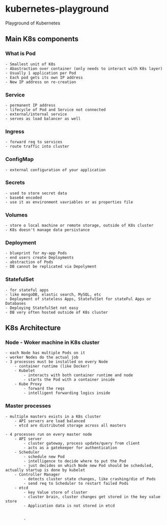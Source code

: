 # kubernetes-playground
Playground of Kubernetes

## Main K8s components 
### What is Pod
    - Smallest unit of K8s
    - Abastraction over container (only needs to interact with K8s layer)
    - Usually 1 application per Pod
    - Each pod gets its own IP address
    - New IP address on re-creation
     
### Service
    - permanent IP address
    - lifecycle of Pod and Service not connected
    - external/internal service 
    - serves as load balancer as well

### Ingress 
    - forward req to services
    - route traffic into cluster

### ConfigMap
    - external configuration of your application 
    
### Secrets
    - used to store secret data
    - base64 encoded
    - use it as environment vavriables or as properties file
        
### Volumes
    - store o local machine or remote storage, outside of K8s cluster
    - K8s doesn't manage data persistance

### Deployment 
    - blueprint for my-app Pods
    - end users create Deployments
    - abstraction of Pods
    - DB cannot be replicated via Depolyment

### StatefulSet
    - for stateful apps
    - like mongoDB, elastic search, MySQL, etc
    - Deployment of stateless Apps, StatefulSet for stateFul Apps or Databases
    - Deploying StatefulSet not easy
    - DB very often hosted outside of K8s cluster
    
## K8s Architecture
### Node - Woker machine in K8s cluster
    - each Node has multiple Pods on it
    - worker Nodes do the actual job
    - 3 processes must be installed on every Node
        - container runtime (like Docker)
        - Kubelet 
            - interacts with both container runtime and node 
            - starts the Pod with a container inside 
        - Kube Proxy
            - forward the reqs
            - intelligent forwarding logics inside
### Master processes
    - multiple masters exists in a K8s cluster 
        - API servers are load balanced
        - etcd are distributed storage across all masters 

    - 4 processes run on every master node
        - API server
            - cluster gateway, process update/query from client
            - acts as a gatekeeper for authentication
        - Scheduler 
            - schedule new Pod
            - intelligence to decide where to put the Pod
            - just decides on which Node new Pod should be scheduled, actually startup is done by kubelet
        - Controller Manager 
            - detects cluster state changes, like crashing/die of Pods
            - send req to Scheduler to restart failed Pods
        - etcd 
            - key Value store of cluster
            - cluster brain, cluster changes get stored in the key value store
            - Application data is not stored in etcd

             
            -  
